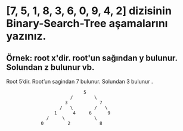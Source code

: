 # [7, 5, 1, 8, 3, 6, 0, 9, 4, 2] dizisinin Binary-Search-Tree aşamalarını yazınız.
## Örnek: root x'dir. root'un sağından y bulunur. Solundan z bulunur vb.

Root 5’dir. Root’un sagindan 7 bulunur. Solundan 3 bulunur .

                                 5
                            /        \                           
                          3            7
                        /   \        /   \
                      1      4     6      9
                   /     \           \
                 0         2           8

